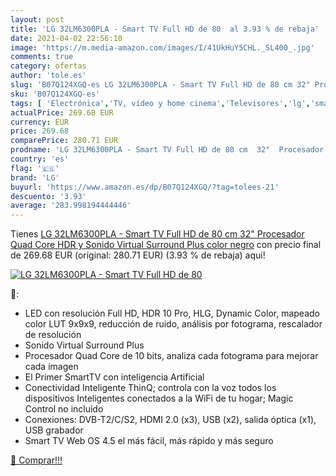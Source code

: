 ```yaml
---
layout: post
title: 'LG 32LM6300PLA - Smart TV Full HD de 80  al 3.93 % de rebaja'
date: 2021-04-02 22:56:10
image: 'https://m.media-amazon.com/images/I/41UkHuY5CHL._SL400_.jpg'
comments: true
category: ofertas
author: 'tole.es'
slug: 'B07Q124XGQ-es LG 32LM6300PLA - Smart TV Full HD de 80 cm 32" Procesador...'
sku: 'B07Q124XGQ-es'
tags: [ 'Electrónica','TV, vídeo y home cinema','Televisores','lg','smart','tv', ]
actualPrice: 269.68 EUR
currency: EUR
price: 269.68
comparePrice: 280.71 EUR
prodname: 'LG 32LM6300PLA - Smart TV Full HD de 80 cm  32"  Procesador Quad Core  HDR y Sonido Virtual Surround Plus  color negro'
country: 'es'
flag: '🇪🇸'
brand: 'LG'
buyurl: 'https://www.amazon.es/dp/B07Q124XGQ/?tag=tolees-21'
descuento: '3.93'
average: '283.998194444446'
---
```


Tienes [LG 32LM6300PLA - Smart TV Full HD de 80 cm  32"  Procesador Quad Core  HDR y Sonido Virtual Surround Plus  color negro](https://www.amazon.es/dp/B07Q124XGQ/?tag=tolees-21) con precio final de  269.68 EUR (original: 280.71 EUR) (3.93 %  de rebaja) aqui!

[![LG 32LM6300PLA - Smart TV Full HD de 80 ](https://m.media-amazon.com/images/I/41UkHuY5CHL._SL400_.jpg)](https://www.amazon.es/dp/B07Q124XGQ/?tag=tolees-21)

🔎:

- LED con resolución Full HD, HDR 10 Pro, HLG, Dynamic Color, mapeado color LUT 9x9x9, reducción de ruido, análisis por fotograma, rescalador de resolución
- Sonido Virtual Surround Plus
- Procesador Quad Core de 10 bits, analiza cada fotograma para mejorar cada imagen
- El Primer SmartTV con inteligencia Artificial
- Conectividad Inteligente ThinQ; controla con la voz todos los dispositivos Inteligentes conectados a la WiFi de tu hogar; Magic Control no incluido
- Conexiones: DVB-T2/C/S2, HDMI 2.0 (x3), USB (x2), salida óptica (x1), USB grabador
- Smart TV Web OS 4.5 el más fácil, más rápido y más seguro

[🛒 Comprar!!!](https://www.amazon.es/dp/B07Q124XGQ/?tag=tolees-21)
